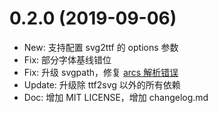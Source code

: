 # 0.2.0 (2019-09-06)
* New: 支持配置 svg2ttf 的 options 参数
* Fix: 部分字体基线错位
* Fix: 升级 svgpath，修复 [arcs 解析错误](https://github.com/fontello/svgpath/issues/23)
* Update: 升级除 ttf2svg 以外的所有依赖
* Doc: 增加 MIT LICENSE，增加 changelog.md
